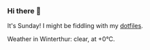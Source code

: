 ### Hi there :wave:

It's Sunday! I might be fiddling with my [dotfiles](https://github.com/bewuethr/dotfiles).

Weather in Winterthur: clear, at +0°C.

